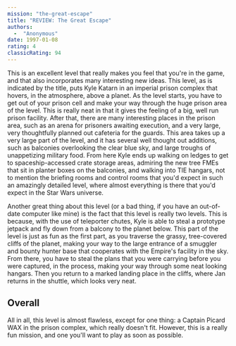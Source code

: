 ```yaml
---
mission: "the-great-escape"
title: "REVIEW: The Great Escape"
authors: 
  -  "Anonymous"
date: 1997-01-08
rating: 4
classicRating: 94
---
```


This is an excellent level that really makes you feel that you're in the game, and that also incorporates many interesting new ideas. This level, as is indicated by the title, puts Kyle Katarn in an imperial prison complex that hovers, in the atmosphere, above a planet. As the level starts, you have to get out of your prison cell and make your way through the huge prison area of the level. This is really neat in that it gives the feeling of a big, well run prison facility. After that, there are many interesting places in the prison area, such as an arena for prisoners awaiting execution, and a very large, very thoughtfully planned out cafeteria for the guards. This area takes up a very large part of the level, and it has several well thought out additions, such as balconies overlooking the clear blue sky, and large troughs of unappetizing military food. From here Kyle ends up walking on ledges to get to spaceship-accessed crate storage areas, admiring the new tree FMEs that sit in planter boxes on the balconies, and walking into TIE hangars, not to mention the briefing rooms and control rooms that you'd expect in such an amazingly detailed level, where almost everything is there that you'd expect in the Star Wars universe.

Another great thing about this level (or a bad thing, if you have an out-of-date computer like mine) is the fact that this level is really two levels. This is because, with the use of teleporter chutes, Kyle is able to steal a prototype jetpack and fly down from a balcony to the planet below. This part of the level is just as fun as the first part, as you traverse the grassy, tree-covered cliffs of the planet, making your way to the large entrance of a smuggler and bounty hunter base that cooperates with the Empire's facility in the sky. From there, you have to steal the plans that you were carrying before you were captured, in the process, making your way through some neat looking hangars. Then you return to a marked landing place in the cliffs, where Jan returns in the shuttle, which looks very neat.

## Overall

All in all, this level is almost flawless, except for one thing: a Captain Picard WAX in the prison complex, which really doesn't fit. However, this is a really fun mission, and one you'll want to play as soon as possible.
